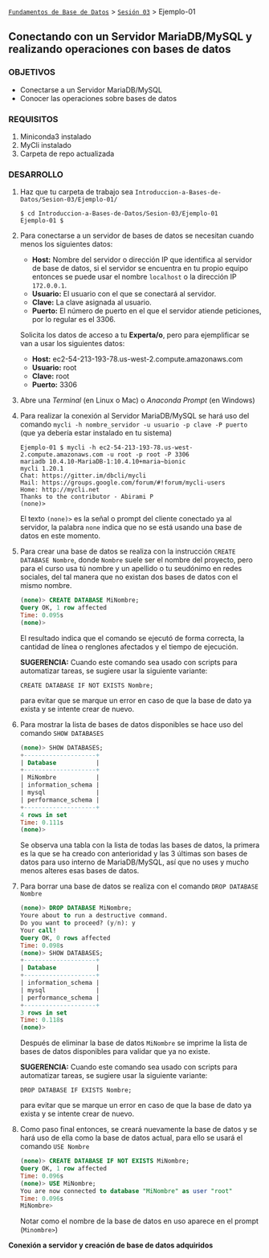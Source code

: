 [`Fundamentos de Base de Datos`](../../Readme.md) > [`Sesión 03`](../Readme.md) > Ejemplo-01
## Conectando con un Servidor MariaDB/MySQL y realizando operaciones con bases de datos

### OBJETIVOS
- Conectarse a un Servidor MariaDB/MySQL
- Conocer las operaciones sobre bases de datos

### REQUISITOS
1. Miniconda3 instalado
1. MyCli instalado
1. Carpeta de repo actualizada

### DESARROLLO
1. Haz que tu carpeta de trabajo sea `Introduccion-a-Bases-de-Datos/Sesion-03/Ejemplo-01/`
   ```console
   $ cd Introduccion-a-Bases-de-Datos/Sesion-03/Ejemplo-01
   Ejemplo-01 $
   ```

1. Para conectarse a un servidor de bases de datos se necesitan cuando menos los siguientes datos:
   - __Host:__ Nombre del servidor o dirección IP que identifica al servidor de base de datos, si el servidor se encuentra en tu propio equipo entonces se puede usar el nombre `localhost` o la dirección IP `172.0.0.1`.
   - __Usuario:__ El usuario con el que se conectará al servidor.
   - __Clave:__ La clave asignada al usuario.
   - __Puerto:__ El número de puerto en el que el servidor atiende peticiones, por lo regular es el 3306.

   Solicita los datos de acceso a tu __Experta/o__, pero para ejemplificar se van a usar los siguientes datos:
   - __Host:__ ec2-54-213-193-78.us-west-2.compute.amazonaws.com
   - __Usuario:__ root
   - __Clave:__ root
   - __Puerto:__ 3306

1. Abre una _Terminal_ (en Linux o Mac) o _Anaconda Prompt_ (en Windows)

1. Para realizar la conexión al Servidor MariaDB/MySQL se hará uso del comando `mycli -h nombre_servidor -u usuario -p clave -P puerto` (que ya debería estar instalado en tu sistema)
   ```console
   Ejemplo-01 $ mycli -h ec2-54-213-193-78.us-west-2.compute.amazonaws.com -u root -p root -P 3306
   mariadb 10.4.10-MariaDB-1:10.4.10+maria~bionic
   mycli 1.20.1
   Chat: https://gitter.im/dbcli/mycli
   Mail: https://groups.google.com/forum/#!forum/mycli-users
   Home: http://mycli.net
   Thanks to the contributor - Abirami P
   (none)>  
   ```
   El texto `(none)>` es la señal o prompt del cliente conectado ya al servidor, la palabra `none` indica que no se está usando una base de datos en este momento.

1. Para crear una base de datos se realiza con la instrucción `CREATE DATABASE Nombre`, donde `Nombre` suele ser el nombre del proyecto, pero para el curso usa tú nombre y un apellido o tu seudónimo en redes sociales, del tal manera que no existan dos bases de datos con el mismo nombre.
   ```sql
   (none)> CREATE DATABASE MiNombre;
   Query OK, 1 row affected
   Time: 0.095s
   (none)>
   ```
   El resultado indica que el comando se ejecutó de forma correcta, la cantidad de línea o renglones afectados y el tiempo de ejecución.

   __SUGERENCIA:__  Cuando este comando sea usado con scripts para automatizar tareas, se sugiere usar la siguiente variante:
   ```
   CREATE DATABASE IF NOT EXISTS Nombre;
   ```
   para evitar que se marque un error en caso de que la base de dato ya exista y se intente crear de nuevo.

1. Para mostrar la lista de bases de datos disponibles se hace uso del comando `SHOW DATABASES`
   ```sql
   (none)> SHOW DATABASES;
   +--------------------+
   | Database           |
   +--------------------+
   | MiNombre           |
   | information_schema |
   | mysql              |
   | performance_schema |
   +--------------------+
   4 rows in set
   Time: 0.111s
   (none)>
   ```
   Se observa una tabla con la lista de todas las bases de datos, la primera es la que se ha creado con anterioridad y las 3 últimas son bases de datos para uso interno de MariaDB/MySQL, así que no uses y mucho menos alteres esas bases de datos.

1. Para borrar una base de datos se realiza con el comando  `DROP DATABASE Nombre`
   ```sql
   (none)> DROP DATABASE MiNombre;
   Youre about to run a destructive command.
   Do you want to proceed? (y/n): y
   Your call!
   Query OK, 0 rows affected
   Time: 0.098s
   (none)> SHOW DATABASES;
   +--------------------+
   | Database           |
   +--------------------+
   | information_schema |
   | mysql              |
   | performance_schema |
   +--------------------+
   3 rows in set
   Time: 0.118s
   (none)>
   ```
   Después de eliminar la base de datos `MiNombre` se imprime la lista de bases de datos disponibles para validar que ya no existe.

   __SUGERENCIA:__  Cuando este comando sea usado con scripts para automatizar tareas, se sugiere usar la siguiente variante:
   ```
   DROP DATABASE IF EXISTS Nombre;
   ```
   para evitar que se marque un error en caso de que la base de dato ya exista y se intente crear de nuevo.

1. Como paso final entonces, se creará nuevamente la base de datos y se hará uso de ella como la base de datos actual, para ello se usará el comando `USE Nombre`
   ```sql
   (none)> CREATE DATABASE IF NOT EXISTS MiNombre;
   Query OK, 1 row affected
   Time: 0.096s
   (none)> USE MiNombre;
   You are now connected to database "MiNombre" as user "root"
   Time: 0.096s
   MiNombre>
   ```
   Notar como el nombre de la base de datos en uso aparece en el prompt (`Minombre>`)

__Conexión a servidor y creación de base de datos adquiridos__
